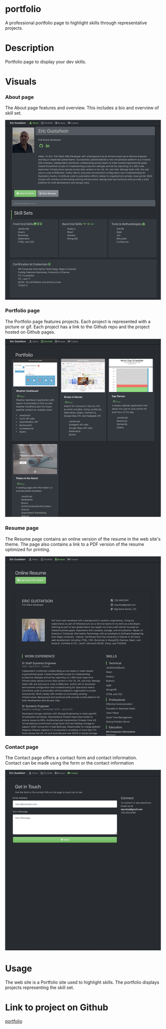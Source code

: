 # portfolio

A professional portfolio page to highlight skills through representative projects.

# Description

Portfolio page to display your dev skills.

# Visuals

### About page

The About page features and overview. This includes a bio and overview of skill set.

![about](img/about.png)

### Portfolio page

The Portfolio page features projects. Each project is represented with a picture or gif.
Each project has a link to the Github repo and the project hosted on Github pages.

![portfolio](img/portfolio.png)

### Resume page

The Resume page contains an online version of the resume in the web site's theme.
The page also contains a link to a PDF version of the resume optimized for printing.

![resume](img/resume.png)

### Contact page

The Contact page offers a contact form and contact information.  
Contact can be made using the form or the contact information

![contact](img/contact.png)

# Usage

The web site is a Portfolio site used to highlight skills. The portfolio displays projects representing the skill set.

# Link to project on Github

[portfolio](https://eric-gustafson1.github.io/portfolio/)

